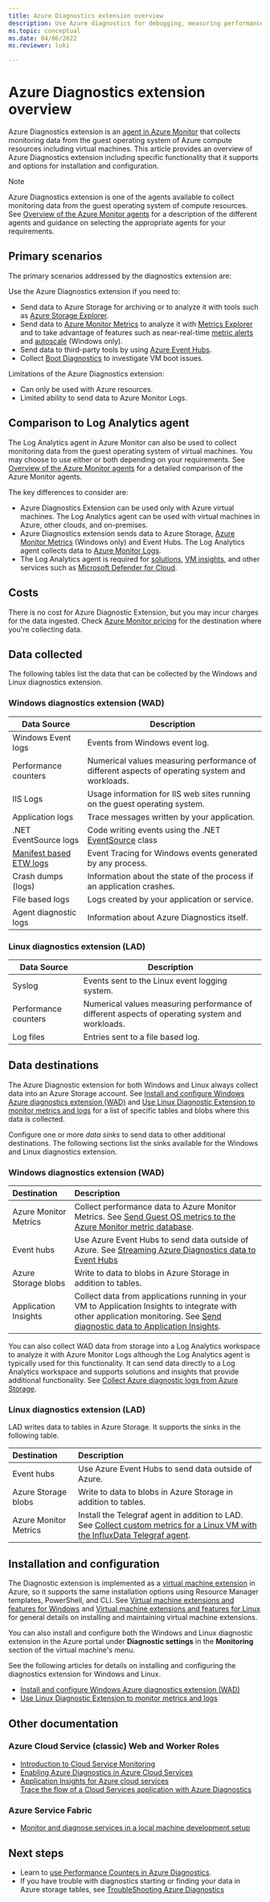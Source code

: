 ```yaml
---
title: Azure Diagnostics extension overview
description: Use Azure diagnostics for debugging, measuring performance, monitoring, traffic analysis in cloud services, virtual machines and service fabric
ms.topic: conceptual
ms.date: 04/06/2022
ms.reviewer: luki

---
```


# Azure Diagnostics extension overview
Azure Diagnostics extension is an [agent in Azure Monitor](../agents/agents-overview.md) that collects monitoring data from the guest operating system of Azure compute resources including virtual machines. This article provides an overview of Azure Diagnostics extension including specific functionality that it supports and options for installation and configuration. 

> [!NOTE]
> Azure Diagnostics extension is one of the agents available to collect monitoring data from the guest operating system of compute resources. See [Overview of the Azure Monitor agents](../agents/agents-overview.md) for a description of the different agents and guidance on selecting the appropriate agents for your requirements.

## Primary scenarios
The primary scenarios addressed by the diagnostics extension are:

Use the Azure Diagnostics extension if you need to:

- Send data to Azure Storage for archiving or to analyze it with tools such as [Azure Storage Explorer](../../vs-azure-tools-storage-manage-with-storage-explorer.md).
- Send data to [Azure Monitor Metrics](../essentials/data-platform-metrics.md) to analyze it with [Metrics Explorer](../essentials/metrics-getting-started.md) and to take advantage of features such as near-real-time [metric alerts](../alerts/alerts-metric-overview.md) and [autoscale](../autoscale/autoscale-overview.md) (Windows only).
- Send data to third-party tools by using [Azure Event Hubs](./diagnostics-extension-stream-event-hubs.md).
- Collect [Boot Diagnostics](/troubleshoot/azure/virtual-machines/boot-diagnostics) to investigate VM boot issues.

Limitations of the Azure Diagnostics extension:

- Can only be used with Azure resources.
- Limited ability to send data to Azure Monitor Logs.


## Comparison to Log Analytics agent
The Log Analytics agent in Azure Monitor can also be used to collect monitoring data from the guest operating system of virtual machines. You may choose to use either or both depending on your requirements. See [Overview of the Azure Monitor agents](../agents/agents-overview.md) for a detailed comparison of the Azure Monitor agents. 

The key differences to consider are:

- Azure Diagnostics Extension can be used only with Azure virtual machines. The Log Analytics agent can be used with virtual machines in Azure, other clouds, and on-premises.
- Azure Diagnostics extension sends data to Azure Storage, [Azure Monitor Metrics](../essentials/data-platform-metrics.md) (Windows only) and Event Hubs. The Log Analytics agent collects data to [Azure Monitor Logs](../logs/data-platform-logs.md).
- The Log Analytics agent is required for [solutions](../monitor-reference.md#insights-and-curated-visualizations), [VM insights](../vm/vminsights-overview.md), and other services such as [Microsoft Defender for Cloud](../../security-center/index.yml).

## Costs
There is no cost for Azure Diagnostic Extension, but you may incur charges for the data ingested. Check [Azure Monitor pricing](https://azure.microsoft.com/pricing/details/monitor/) for the destination where you're collecting data.

## Data collected
The following tables list the data that can be collected by the Windows and Linux diagnostics extension.

### Windows diagnostics extension (WAD)

| Data Source | Description |
| --- | --- |
| Windows Event logs   | Events from Windows event log. |
| Performance counters | Numerical values measuring performance of different aspects of operating system and workloads. |
| IIS Logs             | Usage information for IIS web sites running on the guest operating system. |
| Application logs     | Trace messages written by your application. |
| .NET EventSource logs |Code writing events using the .NET [EventSource](/dotnet/api/system.diagnostics.tracing.eventsource) class |
| [Manifest based ETW logs](/windows/desktop/etw/about-event-tracing) |Event Tracing for Windows events generated by any process. |
| Crash dumps (logs)   | Information about the state of the process if an application crashes. |
| File based logs    | Logs created by your application or service. |
| Agent diagnostic logs | Information about Azure Diagnostics itself. |


### Linux diagnostics extension (LAD)

| Data Source | Description |
| --- | --- |
| Syslog | Events sent to the Linux event logging system.   |
| Performance counters  | Numerical values measuring performance of different aspects of operating system and workloads. |
| Log files | Entries sent to a file based log.  |

## Data destinations
The Azure Diagnostic extension for both Windows and Linux always collect data into an Azure Storage account. See [Install and configure Windows Azure diagnostics extension (WAD)](diagnostics-extension-windows-install.md) and [Use Linux Diagnostic Extension to monitor metrics and logs](../../virtual-machines/extensions/diagnostics-linux.md) for a list of specific tables and blobs where this data is collected.

Configure one or more *data sinks* to send data to other additional destinations. The following sections list the sinks available for the Windows and Linux diagnostics extension.

### Windows diagnostics extension (WAD)

| Destination | Description |
|:---|:---|
| Azure Monitor Metrics | Collect performance data to Azure Monitor Metrics. See [Send Guest OS metrics to the Azure Monitor metric database](../essentials/collect-custom-metrics-guestos-resource-manager-vm.md).  |
| Event hubs | Use Azure Event Hubs to send data outside of Azure. See [Streaming Azure Diagnostics data to Event Hubs](diagnostics-extension-stream-event-hubs.md) |
| Azure Storage blobs | Write to data to blobs in Azure Storage in addition to tables. |
| Application Insights | Collect data from applications running in your VM to Application Insights to integrate with other application monitoring. See [Send diagnostic data to Application Insights](diagnostics-extension-to-application-insights.md). |

You can also collect WAD data from storage into a Log Analytics workspace to analyze it with Azure Monitor Logs although the Log Analytics agent is typically used for this functionality. It can send data directly to a Log Analytics workspace and supports solutions and insights that provide additional functionality.  See [Collect Azure diagnostic logs from Azure Storage](../agents/diagnostics-extension-logs.md). 


### Linux diagnostics extension (LAD)
LAD writes data to tables in Azure Storage. It supports the sinks in the following table.

| Destination | Description |
|:---|:---|
| Event hubs | Use Azure Event Hubs to send data outside of Azure. |
| Azure Storage blobs | Write to data to blobs in Azure Storage in addition to tables. |
| Azure Monitor Metrics | Install the Telegraf agent in addition to LAD. See [Collect custom metrics for a Linux VM with the InfluxData Telegraf agent](../essentials/collect-custom-metrics-linux-telegraf.md).


## Installation and configuration
The Diagnostic extension is implemented as a [virtual machine extension](../../virtual-machines/extensions/overview.md) in Azure, so it supports the same installation options using Resource Manager templates, PowerShell, and CLI. See [Virtual machine extensions and features for Windows](../../virtual-machines/extensions/features-windows.md) and [Virtual machine extensions and features for Linux](../../virtual-machines/extensions/features-linux.md) for general details on installing and maintaining virtual machine extensions.

You can also install and configure both the Windows and Linux diagnostic extension in the Azure portal under **Diagnostic settings** in the **Monitoring** section of the virtual machine's menu.

See the following articles for details on installing and configuring the diagnostics extension for Windows and Linux.

- [Install and configure Windows Azure diagnostics extension (WAD)](diagnostics-extension-windows-install.md)
- [Use Linux Diagnostic Extension to monitor metrics and logs](../../virtual-machines/extensions/diagnostics-linux.md)

## Other documentation

###  Azure Cloud Service (classic) Web and Worker Roles
- [Introduction to Cloud Service Monitoring](../../cloud-services/cloud-services-how-to-monitor.md)
- [Enabling Azure Diagnostics in Azure Cloud Services](../../cloud-services/cloud-services-dotnet-diagnostics.md)
- [Application Insights for Azure cloud services](../app/cloudservices.md)<br>[Trace the flow of a Cloud Services application with Azure Diagnostics](../../cloud-services/cloud-services-dotnet-diagnostics-trace-flow.md) 

### Azure Service Fabric
- [Monitor and diagnose services in a local machine development setup](../../service-fabric/service-fabric-diagnostics-how-to-monitor-and-diagnose-services-locally.md)

## Next steps


* Learn to [use Performance Counters in Azure Diagnostics](../../cloud-services/diagnostics-performance-counters.md).
* If you have trouble with diagnostics starting or finding your data in Azure storage tables, see [TroubleShooting Azure Diagnostics](diagnostics-extension-troubleshooting.md)
